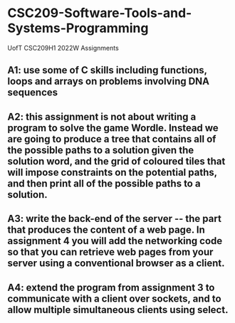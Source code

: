 # CSC209-Software-Tools-and-Systems-Programming
UofT CSC209H1 2022W Assignments

## A1: use some of C skills including functions, loops and arrays on problems involving DNA sequences

## A2: this assignment is not about writing a program to solve the game Wordle.  Instead we are going to produce a tree that contains all of the possible paths to a solution given the solution word, and the grid of coloured tiles that will impose constraints on the potential paths, and then print all of the possible paths to a solution.

## A3: write the back-end of the server -- the part that produces the content of a web page. In assignment 4 you will add the networking code so that you can retrieve web pages from your server using a conventional browser as a client.

## A4: extend the program from assignment 3 to communicate with a client over sockets, and to allow multiple simultaneous clients using select.
